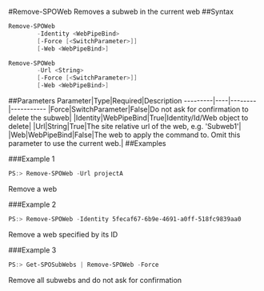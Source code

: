 #Remove-SPOWeb
Removes a subweb in the current web
##Syntax
```powershell
Remove-SPOWeb
        -Identity <WebPipeBind>
        [-Force [<SwitchParameter>]]
        [-Web <WebPipeBind>]
```


```powershell
Remove-SPOWeb
        -Url <String>
        [-Force [<SwitchParameter>]]
        [-Web <WebPipeBind>]
```


##Parameters
Parameter|Type|Required|Description
---------|----|--------|-----------
|Force|SwitchParameter|False|Do not ask for confirmation to delete the subweb|
|Identity|WebPipeBind|True|Identity/Id/Web object to delete|
|Url|String|True|The site relative url of the web, e.g. 'Subweb1'|
|Web|WebPipeBind|False|The web to apply the command to. Omit this parameter to use the current web.|
##Examples

###Example 1
```powershell
PS:> Remove-SPOWeb -Url projectA
```
Remove a web

###Example 2
```powershell
PS:> Remove-SPOWeb -Identity 5fecaf67-6b9e-4691-a0ff-518fc9839aa0
```
Remove a web specified by its ID

###Example 3
```powershell
PS:> Get-SPOSubWebs | Remove-SPOWeb -Force
```
Remove all subwebs and do not ask for confirmation
